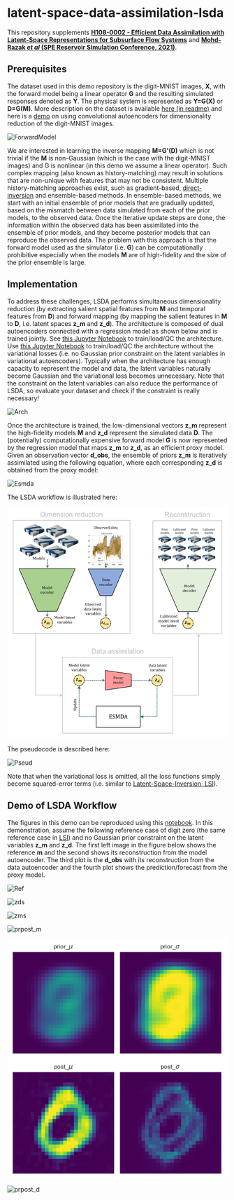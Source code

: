 # latent-space-data-assimilation-lsda

This repository supplements [**H108-0002 - Efficient Data Assimilation with Latent-Space Representations for Subsurface Flow Systems**](https://agu.confex.com/agu/fm20/meetingapp.cgi/Paper/764050) and [**Mohd-Razak *et al* (SPE Reservoir Simulation Conference, 2021)**](https://scholar.google.com/citations?user=mQUFzL8AAAAJ&hl=en). 

## Prerequisites

The dataset used in this demo repository is the digit-MNIST images, **X**, with the forward model being a linear operator **G** and the resulting simulated responses denoted as **Y**. The physical system is represented as **Y=G(X)** or **D=G(M)**. More description on the dataset is available [here (in readme)](https://github.com/rsyamil/cnn-regression) and here is a [demo](https://github.com/rsyamil/dimensionality-reduction-autoencoders) on using convolutional autoencoders for dimensionality reduction of the digit-MNIST images.

![ForwardModel](/readme/forwardmodel.png)

We are interested in learning the inverse mapping **M=G'(D)** which is not trivial if the **M** is non-Gaussian (which is the case with the digit-MNIST images) and G is nonlinear (in this demo we assume a linear operator). Such complex mapping (also known as history-matching) may result in solutions that are non-unique with features that may not be consistent. Multiple history-matching approaches exist, such as gradient-based, [direct-inversion](https://github.com/rsyamil/latent-space-inversion-lsi) and ensemble-based methods. In ensemble-based methods, we start with an initial ensemble of prior models that are gradually updated, based on the mismatch between data simulated from each of the prior models, to the observed data. Once the iterative update steps are done, the information within the observed data has been assimilated into the ensemble of prior models, and they become posterior models that can reproduce the observed data. The problem with this approach is that the forward model used as the simulator (i.e. **G**) can be computationally prohibitive especially when the models **M** are of high-fidelity and the size of the prior ensemble is large.    

## Implementation

To address these challenges, LSDA performs simultaneous dimensionality reduction (by extracting salient spatial features from **M** and temporal features from **D**) and forward mapping (by mapping the salient features in **M** to **D**, i.e. latent spaces **z_m** and **z_d**). The architecture is composed of dual autoencoders connected with a regression model as shown below and is trained jointly. See [this Jupyter Notebook](https://github.com/rsyamil/latent-space-data-assimilation-lsda/blob/main/qc-demo-var.ipynb) to train/load/QC the architecture. Use [this Jupyter Notebook](https://github.com/rsyamil/latent-space-data-assimilation-lsda/blob/main/qc-demo.ipynb) to train/load/QC the architecture without the variational losses (i.e. no Gaussian prior constraint on the latent variables in variational autoencoders). Typically when the architecture has enough capacity to represent the model and data, the latent variables naturally become Gaussian and the variational loss becomes unnecessary. Note that the constraint on the latent variables can also reduce the performance of LSDA, so evaluate your dataset and check if the constraint is really necessary!

![Arch](/readme/arch.jpg)

Once the architecture is trained, the low-dimensional vectors **z_m** represent the high-fidelity models **M** and **z_d** represent the simulated data **D**. The (potentially) computationally expensive forward model **G** is now represented by the regression model that maps **z_m** to **z_d**, as an efficient proxy model. Given an observation vector **d_obs**, the ensemble of priors **z_m** is iteratively assimilated using the following equation, where each corresponding **z_d** is obtained from the proxy model: 

![Esmda](/readme/esmda_update_eqn.png)

The LSDA workflow is illustrated here:

![Workflow](/readme/workflow.jpg)

The pseudocode is described here:

![Pseud](/readme/pseudocode.png)

Note that when the variational loss is omitted, all the loss functions simply become squared-error terms (i.e. similar to [Latent-Space-Inversion, LSI](https://github.com/rsyamil/latent-space-inversion-lsi)). 

## Demo of LSDA Workflow

The figures in this demo can be reproduced using this [notebook](https://github.com/rsyamil/latent-space-data-assimilation-lsda/blob/main/lsda-demo.ipynb). In this demonstration, assume the following reference case of digit zero (the same reference case in [LSI](https://github.com/rsyamil/latent-space-inversion-lsi)) and no Gaussian prior constraint on the latent variables **z_m** and **z_d**. The first left image in the figure below shows the reference **m** and the second shows its reconstruction from the model autoencoder. The third plot is the **d_obs** with its reconstruction from the data autoencoder and the fourth plot shows the prediction/forecast from the proxy model.   

![Ref](/readme/test_sigs_ref_regs_demo.png)



![zds](/readme/test_zds_demo.png)

![zms](/readme/test_zms_demo.png)

![prpost_m](/readme/test_prior_posts_demo.png)

![prpost_meanvar](/readme/prpostmeanvar.png)

![prpost_d](/readme/test_d_post_demo.png)
